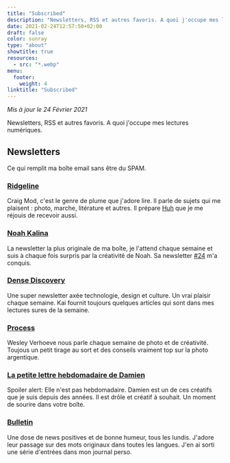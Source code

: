 ```yaml
---
title: "Subscribed"
description: "Newsletters, RSS et autres favoris. A quoi j'occupe mes lectures numériques."
date: 2021-02-24T12:57:50+02:00
draft: false
color: sunray
type: "about"
showtitle: true
resources:
  - src: "*.webp"
menu:
  footer:
    weight: 4
linktitle: "Subscribed"
---
```


<span class="text-gray-500">*Mis à jour le 24 Février 2021*</span>

Newsletters, RSS et autres favoris. A quoi j'occupe mes lectures numériques.

## Newsletters 

Ce qui remplit ma boîte email sans être du SPAM.

### [Ridgeline](https://craigmod.com/ridgeline/)

Craig Mod, c'est le genre de plume que j'adore lire. Il parle de sujets qui me plaisent : photo, marche, litérature et autres.
Il prépare [Huh](https://craigmod.com/huh/) que je me réjouis de recevoir aussi.

### [Noah Kalina](https://www.noahkalina.com/newsletter-archive)

La newsletter la plus originale de ma boîte, je l'attend chaque semaine et suis à chaque fois surpris par la créativité de Noah. Sa newsletter [#24](https://mailchi.mp/84483ebaf7c6/newsletter-24-trail-camera) m'a conquis.

### [Dense Discovery](https://www.densediscovery.com)

Une super newsletter axée technologie, design et culture. Un vrai plaisir chaque semaine. Kai fournit toujours quelques articles qui sont dans mes lectures sures de la semaine.

### [Process](https://wesley.substack.com)

Wesley Verhoeve nous parle chaque semaine de photo et de créativité. Toujous un petit tirage au sort et des conseils vraiment top sur la photo argentique.

### [La petite lettre hebdomadaire de Damien](https://damien.cool/ma-petite-lettre/)

Spoiler alert: Elle n'est pas hebdomadaire. Damien est un de ces créatifs que je suis depuis des années. Il est drôle et créatif à souhait. Un moment de sourire dans votre boîte.

### [Bulletin](https://bulletin.fr)

Une dose de news positives et de bonne humeur, tous les lundis.
J'adore leur passage sur des mots originaux dans toutes les langues. J'en ai sorti une série d'entrées dans mon journal perso.
